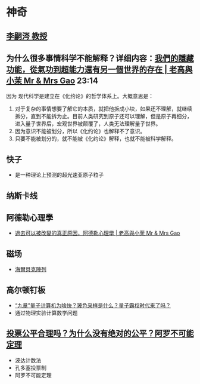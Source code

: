 # 神奇

## [李嗣涔 教授](https://sclee.website/book/)

## 为什么很多事情科学不能解释？详细内容：[我們的隱藏功能，從氣功到超能力還有另一個世界的存在 | 老高與小茉 Mr & Mrs Gao](https://www.youtube.com/watch?v=3Okf8nOIVLY) 23:14

  因为 现代科学是建立在《化约论》的哲学体系上。大概意思是：
 1. 对于复杂的事情想要了解它的本质，就把他拆成小块，如果还不理解，就继续拆分，直到不能拆为止。目前人类研究到原子还可以理解，但是原子再细分，进入量子世界后，宏观世界被颠覆了，人类无法理解量子世界。
 2. 因为意识不能被划分，所以《化约论》也解释不了意识。 
 3. 只要不能被划分的，就不能被《化约论》解释，也就不能被科学解释。

## 快子
- 是一种理论上预测的超光速亚原子粒子

## 纳斯卡线

## 阿德勒心理學
- [過去可以被改變的真正原因，阿德勒心理學 | 老高與小茉 Mr & Mrs Gao](https://www.youtube.com/watch?v=5cZxZCbcOQw)

## 磁场

-  [海爾貝克陣列](https://www.youtube.com/watch?v=pSyG1OwzGjw)

## 高尔顿钉板
- [“九章”量子计算机为啥快？玻色采样是什么？量子霸权时代来了吗？](https://www.youtube.com/watch?v=bfp_0f2BJDI)
- 通过物理实验计算数学问题

## [投票公平合理吗？为什么没有绝对的公平？阿罗不可能定理](https://www.youtube.com/watch?v=9Oisrp99L14)
- 波达计数法
- 孔多塞投票制
- 阿罗不可能定理